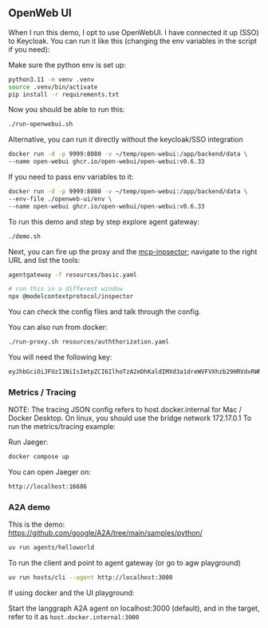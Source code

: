 
## OpenWeb UI

When I run this demo, I opt to use OpenWebUI. I have connected it up (SSO) to Keycloak. You can run it like this (changing the env variables in the script if you need):


Make sure the python env is set up:

```bash
python3.11 -m venv .venv
source .venv/bin/activate
pip install -r requirements.txt
```

Now you should be able to run this:

```bash
./run-openwebui.sh
```

Alternative, you can run it directly without the keycloak/SSO integration

```bash
docker run -d -p 9999:8080 -v ~/temp/open-webui:/app/backend/data \
--name open-webui ghcr.io/open-webui/open-webui:v0.6.33
```

If you need to pass env variables to it:

```bash
docker run -d -p 9999:8080 -v ~/temp/open-webui:/app/backend/data \
--env-file ./openweb-ui/env \
--name open-webui ghcr.io/open-webui/open-webui:v0.6.33
```




To run this demo and step by step explore agent gateway:

```bash
./demo.sh
```

Next, you can fire up the proxy and the [mcp-inpsector](https://github.com/modelcontextprotocol/inspector); navigate to the right URL and list the tools:

```bash
agentgateway -f resources/basic.yaml

# run this in a different window
npx @modelcontextprotocol/inspector
```

You can check the config files and talk through the config.



You can also run from docker:


```bash
./run-proxy.sh resources/auththorization.yaml
```

You will need the following key:

```bash
eyJhbGciOiJFUzI1NiIsImtpZCI6IlhoTzA2eDhKaldIMXd3a1dreWVFVXhzb29HRVdvRWRpZEVwd3lkX2htdUkiLCJ0eXAiOiJKV1QifQ.eyJhdWQiOiJ0ZXN0LmFnZW50Z2F0ZXdheS5kZXYiLCJleHAiOjE5MDA2NTAyOTQsImZpZWxkMSI6InZhbHVlMSIsImlhdCI6MTc1MTU1ODA2MCwiaXNzIjoiYWdlbnRnYXRld2F5LmRldiIsImp0aSI6ImU2NTE2NjgyNTllMDVhOTczYTBiNDA4Mzk1ZGFlYzQyMDg1MmFjOTJmOTg3MTdlMzc1OTQyOWRiMWNhYzg3NjIiLCJsaXN0IjpbImFwcGxlIiwiYmFuYW5hIl0sIm5iZiI6MTc1MTU1ODA2MCwibmVzdGVkIjp7ImtleSI6InZhbHVlIn0sInN1YiI6InRlc3QtdXNlciJ9.4fJ9wGDflGOlJJMvdZdc0323qwxvP93mhtaJrvqvTSWDCuF5fzPOYuYAWEWrFhsEJFjxiBLlNlDYrUu4mQ1aVw

```


### Metrics / Tracing
NOTE: The tracing JSON config refers to host.docker.internal for Mac / Docker Desktop. On linux, you should use the bridge network 172.17.0.1
To run the metrics/tracing example:

Run Jaeger:

```bash
docker compose up
```

You can open Jaeger on:

```bash
http://localhost:16686
```

### A2A demo


This is the demo:
https://github.com/google/A2A/tree/main/samples/python/

```bash
uv run agents/helloworld  
```

To run the client and point to agent gateway (or go to agw playground)

```bash
uv run hosts/cli --agent http://localhost:3000 
```

If using docker and the UI playground:

Start the langgraph A2A agent on localhost:3000 (default), and in the target, refer to it as `host.docker.internal:3000`